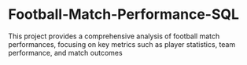# Football-Match-Performance-SQL
This project provides a comprehensive analysis of football match performances, focusing on key metrics such as player statistics, team performance, and match outcomes
